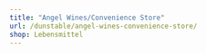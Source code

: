 ```yaml
---
title: "Angel Wines/Convenience Store"
url: /dunstable/angel-wines-convenience-store/
shop: Lebensmittel
---
```

